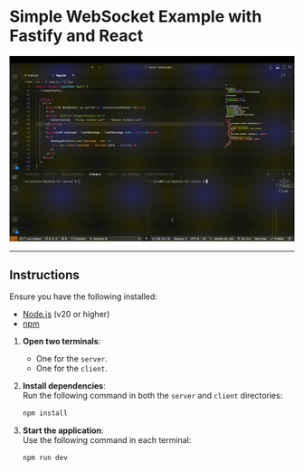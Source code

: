 # Simple WebSocket Example with Fastify and React  

![Showcase](./assets/demo.gif)  

---

## Instructions  

Ensure you have the following installed:
- [Node.js](https://nodejs.org/) (v20 or higher)
- [npm](https://www.npmjs.com/)

1. **Open two terminals**:  
   - One for the `server`.  
   - One for the `client`.

2. **Install dependencies**:  
   Run the following command in both the `server` and `client` directories:  
   ```bash
   npm install
   ```

3. **Start the application**:  
   Use the following command in each terminal:
   ```bash
   npm run dev
   ```
